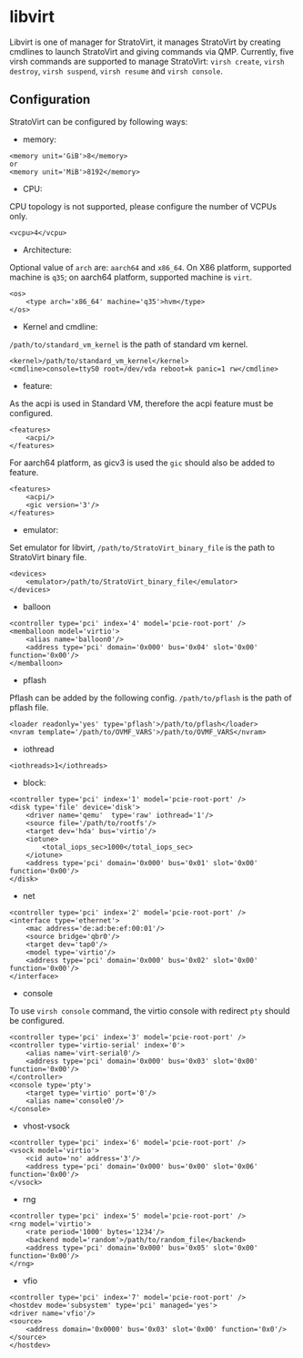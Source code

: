 #  libvirt
Libvirt is one of manager for StratoVirt, it manages StratoVirt by creating cmdlines to launch StratoVirt 
and giving commands via QMP. Currently, five virsh commands are supported to manage StratoVirt: 
`virsh create`, `virsh destroy`, `virsh suspend`, `virsh resume` and `virsh console`.


## Configuration
StratoVirt can be configured by following ways:

- memory:

```
<memory unit='GiB'>8</memory>
or
<memory unit='MiB'>8192</memory>
```

- CPU:

CPU topology is not supported, please configure the number of VCPUs only.
```
<vcpu>4</vcpu>
```
- Architecture:

Optional value of `arch` are: `aarch64` and `x86_64`. On X86 platform, supported machine is `q35`; on aarch64 platform, supported machine is `virt`.
```
<os>
	<type arch='x86_64' machine='q35'>hvm</type>
</os>
```

- Kernel and cmdline:

`/path/to/standard_vm_kernel` is the path of standard vm kernel.
```
<kernel>/path/to/standard_vm_kernel</kernel>
<cmdline>console=ttyS0 root=/dev/vda reboot=k panic=1 rw</cmdline>
```

- feature:

As the acpi is used in Standard VM, therefore the acpi feature must be configured.
```
<features>
    <acpi/>
</features>
```
For aarch64 platform, as gicv3 is used the `gic` should also be added to feature.
```
<features>
    <acpi/>
    <gic version='3'/>
</features>
```

- emulator:

Set emulator for libvirt, `/path/to/StratoVirt_binary_file` is the path to StratoVirt binary file.
```
<devices>
    <emulator>/path/to/StratoVirt_binary_file</emulator>
</devices>
```

- balloon
```
<controller type='pci' index='4' model='pcie-root-port' />
<memballoon model='virtio'>
    <alias name='balloon0'/>
    <address type='pci' domain='0x000' bus='0x04' slot='0x00' function='0x00'/>
</memballoon>
```

- pflash

Pflash can be added by the following config.
`/path/to/pflash` is the path of pflash file.
```
<loader readonly='yes' type='pflash'>/path/to/pflash</loader>
<nvram template='/path/to/OVMF_VARS'>/path/to/OVMF_VARS</nvram>
```

- iothread

```
<iothreads>1</iothreads>
```

- block:

```
<controller type='pci' index='1' model='pcie-root-port' />
<disk type='file' device='disk'>
    <driver name='qemu'  type='raw' iothread='1'/>
    <source file='/path/to/rootfs'/>
    <target dev='hda' bus='virtio'/>
    <iotune>
        <total_iops_sec>1000</total_iops_sec>
    </iotune>
    <address type='pci' domain='0x000' bus='0x01' slot='0x00' function='0x00'/>
</disk>
```

- net 

```
<controller type='pci' index='2' model='pcie-root-port' />
<interface type='ethernet'>
    <mac address='de:ad:be:ef:00:01'/>
    <source bridge='qbr0'/>
    <target dev='tap0'/>
    <model type='virtio'/>
    <address type='pci' domain='0x000' bus='0x02' slot='0x00' function='0x00'/>
</interface>
```

- console

To use `virsh console` command, the virtio console with redirect `pty` should be configured. 
```
<controller type='pci' index='3' model='pcie-root-port' />
<controller type='virtio-serial' index='0'>
    <alias name='virt-serial0'/>
    <address type='pci' domain='0x000' bus='0x03' slot='0x00' function='0x00'/>
</controller>
<console type='pty'>
    <target type='virtio' port='0'/>
    <alias name='console0'/>
</console>
```

- vhost-vsock

```
<controller type='pci' index='6' model='pcie-root-port' />
<vsock model='virtio'>
    <cid auto='no' address='3'/>
    <address type='pci' domain='0x000' bus='0x00' slot='0x06' function='0x00'/>
</vsock>
```

- rng

```
<controller type='pci' index='5' model='pcie-root-port' />
<rng model='virtio'>
    <rate period='1000' bytes='1234'/>
    <backend model='random'>/path/to/random_file</backend>
    <address type='pci' domain='0x000' bus='0x05' slot='0x00' function='0x00'/>
</rng>
```

- vfio

```
<controller type='pci' index='7' model='pcie-root-port' />
<hostdev mode='subsystem' type='pci' managed='yes'>
<driver name='vfio'/>
<source>
    <address domain='0x0000' bus='0x03' slot='0x00' function='0x0'/>
</source>
</hostdev>
```